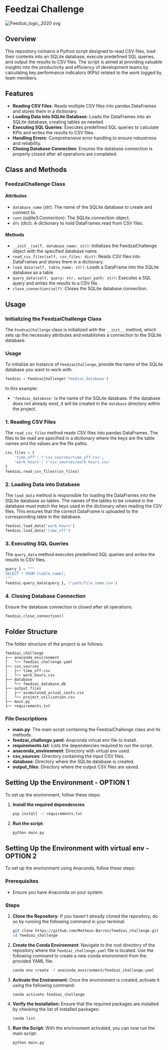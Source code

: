 # Feedzai Challenge
![Feedzai_logo,_2020 svg](https://github.com/Matheus-Barros/feedzai_challenge/assets/51465352/4def5af5-3029-43a1-aa8e-249583bc2151)


## Overview

This repository contains a Python script designed to read CSV files, load their contents into an SQLite database, execute predefined SQL queries, and output the results to CSV files. The script is aimed at providing valuable insights into the productivity and efficiency of development teams by calculating key performance indicators (KPIs) related to the work logged by team members.

## Features

- **Reading CSV Files**: Reads multiple CSV files into pandas DataFrames and stores them in a dictionary.
- **Loading Data into SQLite Database**: Loads the DataFrames into an SQLite database, creating tables as needed.
- **Executing SQL Queries**: Executes predefined SQL queries to calculate KPIs and writes the results to CSV files.
- **Handling Errors**: Comprehensive error handling to ensure robustness and reliability.
- **Closing Database Connection**: Ensures the database connection is properly closed after all operations are completed.

## Class and Methods

### FeedzaiChallenge Class

#### Attributes

- `database_name` (str): The name of the SQLite database to create and connect to.
- `conn` (sqlite3.Connection): The SQLite connection object.
- `dfs` (dict): A dictionary to hold DataFrames read from CSV files.

#### Methods

- `__init__(self, database_name: str)`: Initializes the FeedzaiChallenge object with the specified database name.
- `read_csv_files(self, csv_files: dict)`: Reads CSV files into DataFrames and stores them in a dictionary.
- `load_data(self, table_name: str)`: Loads a DataFrame into the SQLite database as a table.
- `query_data(self, query: str, output_path: str)`: Executes a SQL query and writes the results to a CSV file.
- `close_connection(self)`: Closes the SQLite database connection.

## Usage

### Initializing the FeedzaiChallenge Class

The `FeedzaiChallenge` class is initialized with the `__init__` method, which sets up the necessary attributes and establishes a connection to the SQLite database.

### Usage

To initialize an instance of `FeedzaiChallenge`, provide the name of the SQLite database you want to work with:

```python
feedzai = FeedzaiChallenge('feedzai_database')
```

In this example:
- `'feedzai_database'` is the name of the SQLite database. If the database does not already exist, it will be created in the `database` directory within the project.


### 1. Reading CSV Files

The `read_csv_files` method reads CSV files into pandas DataFrames. The files to be read are specified in a dictionary where the keys are the table names and the values are the file paths.

```python
csv_files = {
    'time_off': r'csv_sources/time_off.csv',
    'work_hours': r'csv_sources/work_hours.csv'
}
feedzai.read_csv_files(csv_files)
```

### 2. Loading Data into Database

The `load_data` method is responsible for loading the DataFrames into the SQLite database as tables. The names of the tables to be created in the database must match the keys used in the dictionary when reading the CSV files. This ensures that the correct DataFrame is uploaded to the corresponding table in the database.


```python
feedzai.load_data('work_hours')
feedzai.load_data('time_off')
```

### 3. Executing SQL Queries

The `query_data` method executes predefined SQL queries and writes the results to CSV files.

```python
query_1 = """
SELECT * FROM [table_name];
"""
feedzai.query_data(query_1, r'path/file_name.csv')

```

### 4. Closing Database Connection

Ensure the database connection is closed after all operations.

```python
feedzai.close_connection()
```

## Folder Structure

The folder structure of the project is as follows:

```
feedzai_challenge
├── anaconda_environment
│   └── feedzai_challenge.yaml
├── csv_sources
│   ├── time_off.csv
│   └── work_hours.csv
├── database
│   └── feedzai_database.db
├── output_files
│   ├── acumulated_actual_costs.csv
│   └── project_utilization.csv
├── main.py
├── requirements.txt
```

### File Descriptions

- **main.py**: The main script containing the FeedzaiChallenge class and its methods.
- **feedzai_challenge.yaml**: Anaconda virtual env file to install.
- **requirements.txt**: Lists the dependencies required to run the script.
- **anaconda_environment**: Directory with virtual env used.
- **csv_sources**: Directory containing the input CSV files.
- **database**: Directory where the SQLite database is created.
- **output_files**: Directory where the output CSV files are saved.

## Setting Up the Environment - OPTION 1

To set up the environment, follow these steps:

1. **Install the required dependencies**:
   ```bash
   pip install -r requirements.txt
   ```

2. **Run the script**:
   ```bash
   python main.py
   ```

## Setting Up the Environment with virtual env - OPTION 2

To set up the environment using Anaconda, follow these steps:

### Prerequisites

- Ensure you have Anaconda on your system.

### Steps

1. **Clone the Repository**: If you haven't already cloned the repository, do so by running the following command in your terminal:
   ```bash
   git clone https://github.com/Matheus-Barros/feedzai_challenge.git
   cd feedzai_challenge
   ```

2. **Create the Conda Environment**: Navigate to the root directory of the repository where the `feedzai_challenge.yaml` file is located. Use the following command to create a new conda environment from the provided YAML file:
   ```bash
   conda env create -f anaconda_environment/feedzai_challenge.yaml
   ```

3. **Activate the Environment**: Once the environment is created, activate it using the following command:
   ```bash
   conda activate feedzai_challenge
   ```

4. **Verify the Installation**: Ensure that the required packages are installed by checking the list of installed packages:
   ```bash
   conda list
   ```

5. **Run the Script**: With the environment activated, you can now run the main script:
   ```bash
   python main.py
   ```
